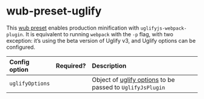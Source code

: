 # wub-preset-uglify

This [wub preset][] enables production minification with `uglifyjs-webpack-plugin`. It is equivalent to running `webpack` with the `-p` flag, with two exception: it’s using the beta version of Uglify v3, and Uglify options can be configured.

| Config option | Required? | Description |
|:--|:---:|:--|
| `uglifyOptions` | | Object of [uglify options][] to be passed to `UglifyJsPlugin` |

[uglify options]: https://github.com/webpack-contrib/uglifyjs-webpack-plugin/tree/master#uglifyoptions
[wub preset]: https://github.com/meyer/wub
